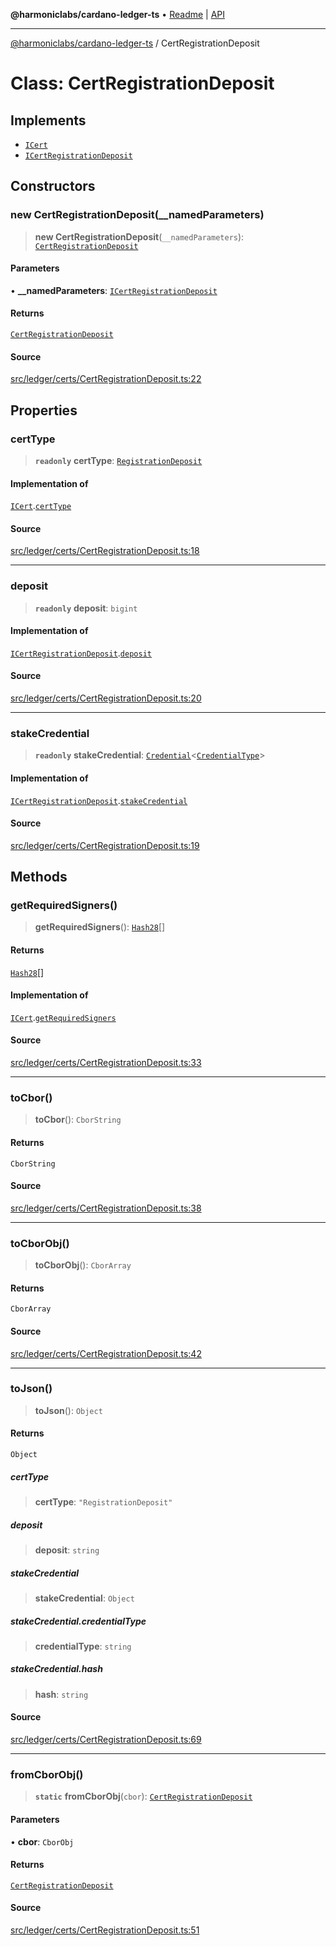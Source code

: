 **@harmoniclabs/cardano-ledger-ts** • [Readme](../Introduction) \| [API](../globals)

***

[@harmoniclabs/cardano-ledger-ts](../Introduction) / CertRegistrationDeposit

# Class: CertRegistrationDeposit

## Implements

- [`ICert`](../interfaces/ICert)
- [`ICertRegistrationDeposit`](../interfaces/ICertRegistrationDeposit)

## Constructors

### new CertRegistrationDeposit(__namedParameters)

> **new CertRegistrationDeposit**(`__namedParameters`): [`CertRegistrationDeposit`](CertRegistrationDeposit)

#### Parameters

• **\_\_namedParameters**: [`ICertRegistrationDeposit`](../interfaces/ICertRegistrationDeposit)

#### Returns

[`CertRegistrationDeposit`](CertRegistrationDeposit)

#### Source

[src/ledger/certs/CertRegistrationDeposit.ts:22](https://github.com/HarmonicLabs/cardano-ledger-ts/blob/d1659b0/src/ledger/certs/CertRegistrationDeposit.ts#L22)

## Properties

### certType

> **`readonly`** **certType**: [`RegistrationDeposit`](../enumerations/CertificateType#registrationdeposit)

#### Implementation of

[`ICert`](../interfaces/ICert).[`certType`](../interfaces/ICert#certtype)

#### Source

[src/ledger/certs/CertRegistrationDeposit.ts:18](https://github.com/HarmonicLabs/cardano-ledger-ts/blob/d1659b0/src/ledger/certs/CertRegistrationDeposit.ts#L18)

***

### deposit

> **`readonly`** **deposit**: `bigint`

#### Implementation of

[`ICertRegistrationDeposit`](../interfaces/ICertRegistrationDeposit).[`deposit`](../interfaces/ICertRegistrationDeposit#deposit)

#### Source

[src/ledger/certs/CertRegistrationDeposit.ts:20](https://github.com/HarmonicLabs/cardano-ledger-ts/blob/d1659b0/src/ledger/certs/CertRegistrationDeposit.ts#L20)

***

### stakeCredential

> **`readonly`** **stakeCredential**: [`Credential`](Credential)\<[`CredentialType`](../enumerations/CredentialType)\>

#### Implementation of

[`ICertRegistrationDeposit`](../interfaces/ICertRegistrationDeposit).[`stakeCredential`](../interfaces/ICertRegistrationDeposit#stakecredential)

#### Source

[src/ledger/certs/CertRegistrationDeposit.ts:19](https://github.com/HarmonicLabs/cardano-ledger-ts/blob/d1659b0/src/ledger/certs/CertRegistrationDeposit.ts#L19)

## Methods

### getRequiredSigners()

> **getRequiredSigners**(): [`Hash28`](Hash28)[]

#### Returns

[`Hash28`](Hash28)[]

#### Implementation of

[`ICert`](../interfaces/ICert).[`getRequiredSigners`](../interfaces/ICert#getrequiredsigners)

#### Source

[src/ledger/certs/CertRegistrationDeposit.ts:33](https://github.com/HarmonicLabs/cardano-ledger-ts/blob/d1659b0/src/ledger/certs/CertRegistrationDeposit.ts#L33)

***

### toCbor()

> **toCbor**(): `CborString`

#### Returns

`CborString`

#### Source

[src/ledger/certs/CertRegistrationDeposit.ts:38](https://github.com/HarmonicLabs/cardano-ledger-ts/blob/d1659b0/src/ledger/certs/CertRegistrationDeposit.ts#L38)

***

### toCborObj()

> **toCborObj**(): `CborArray`

#### Returns

`CborArray`

#### Source

[src/ledger/certs/CertRegistrationDeposit.ts:42](https://github.com/HarmonicLabs/cardano-ledger-ts/blob/d1659b0/src/ledger/certs/CertRegistrationDeposit.ts#L42)

***

### toJson()

> **toJson**(): `Object`

#### Returns

`Object`

##### certType

> **certType**: `"RegistrationDeposit"`

##### deposit

> **deposit**: `string`

##### stakeCredential

> **stakeCredential**: `Object`

##### stakeCredential.credentialType

> **credentialType**: `string`

##### stakeCredential.hash

> **hash**: `string`

#### Source

[src/ledger/certs/CertRegistrationDeposit.ts:69](https://github.com/HarmonicLabs/cardano-ledger-ts/blob/d1659b0/src/ledger/certs/CertRegistrationDeposit.ts#L69)

***

### fromCborObj()

> **`static`** **fromCborObj**(`cbor`): [`CertRegistrationDeposit`](CertRegistrationDeposit)

#### Parameters

• **cbor**: `CborObj`

#### Returns

[`CertRegistrationDeposit`](CertRegistrationDeposit)

#### Source

[src/ledger/certs/CertRegistrationDeposit.ts:51](https://github.com/HarmonicLabs/cardano-ledger-ts/blob/d1659b0/src/ledger/certs/CertRegistrationDeposit.ts#L51)
